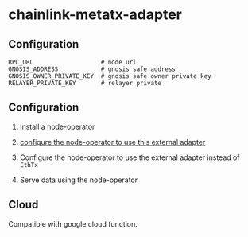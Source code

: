 # chainlink-metatx-adapter

## Configuration

```
RPC_URL                   # node url
GNOSIS_ADDRESS            # gnosis safe address
GNOSIS_OWNER_PRIVATE_KEY  # gnosis safe owner private key
RELAYER_PRIVATE_KEY       # relayer private
```

## Configuration

1. install a node-operator

2. [configure the node-operator to use this external adapter](https://docs.chain.link/docs/node-operators)

3. Configure the node-operator to use the external adapter instead of `EthTx`

4. Serve data using the node-operator

## Cloud

Compatible with google cloud function.
